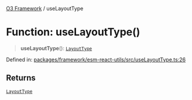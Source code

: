 [O3 Framework](../API.md) / useLayoutType

# Function: useLayoutType()

> **useLayoutType**(): [`LayoutType`](../type-aliases/LayoutType.md)

Defined in: [packages/framework/esm-react-utils/src/useLayoutType.ts:26](https://github.com/its-kios09/openmrs-esm-core/blob/main/packages/framework/esm-react-utils/src/useLayoutType.ts#L26)

## Returns

[`LayoutType`](../type-aliases/LayoutType.md)
